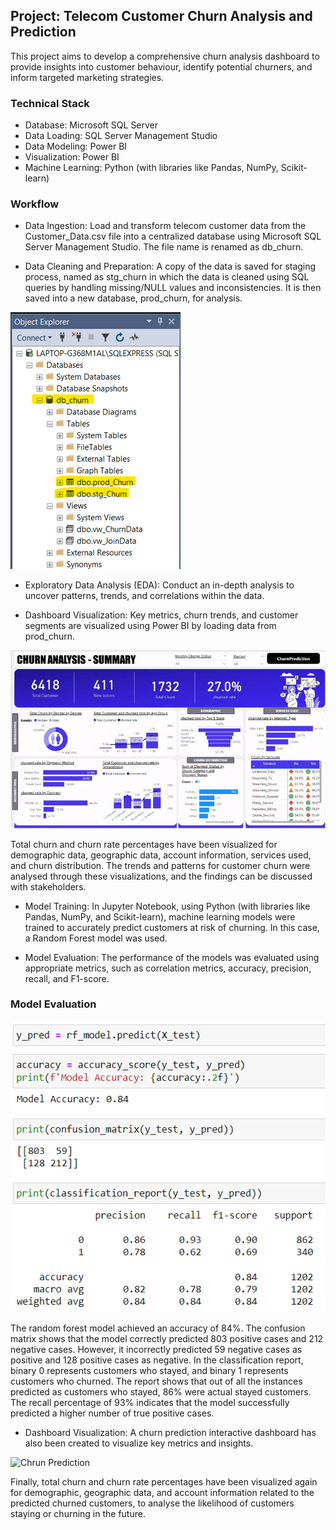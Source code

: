 ## Project: Telecom Customer Churn Analysis and Prediction

This project aims to develop a comprehensive churn analysis dashboard to provide insights into customer behaviour, identify potential churners, and inform targeted marketing strategies.
### Technical Stack
- Database: Microsoft SQL Server
- Data Loading: SQL Server Management Studio
- Data Modeling: Power BI
- Visualization: Power BI
- Machine Learning: Python (with libraries like Pandas, NumPy, Scikit-learn)

### Workflow
- Data Ingestion: Load and transform telecom customer data from the Customer_Data.csv file into a centralized database using Microsoft SQL Server Management Studio. The file name is renamed as db_churn.

- Data Cleaning and Preparation: A copy of the data is saved for staging process, named as stg_churn in which the data is cleaned using SQL queries by handling missing/NULL values and inconsistencies. It is then saved into a new database, prod_churn, for analysis.

![SQL Data Processing](https://github.com/AaliyaBai/PowerBI-ChurnPrediction/blob/29ebf00c47033011ab25b6233eb713a77557f1f9/Screenshots/SQL_DataProcessing.png)

- Exploratory Data Analysis (EDA): Conduct an in-depth analysis to uncover patterns, trends, and correlations within the data.

- Dashboard Visualization: Key metrics, churn trends, and customer segments are visualized using Power BI by loading data from prod_churn.

![Chrun Analysis](https://github.com/AaliyaBai/PowerBI-ChurnPrediction/blob/29ebf00c47033011ab25b6233eb713a77557f1f9/Screenshots/churn_trend_analysis_preview.gif)

Total churn and churn rate percentages have been visualized for demographic data, geographic data, account information, services used, and churn distribution. The trends and patterns for customer churn were analysed through these visualizations, and the findings can be discussed with stakeholders.

- Model Training: In Jupyter Notebook, using Python (with libraries like Pandas, NumPy, and Scikit-learn), machine learning models were trained to accurately predict customers at risk of churning. In this case, a Random Forest model was used.

- Model Evaluation: The performance of the models was evaluated using appropriate metrics, such as correlation metrics, accuracy, precision, recall, and F1-score.

### Model Evaluation

![Model Evaluation](https://github.com/AaliyaBai/PowerBI-ChurnPrediction/blob/79daa1033210a649dc2e5c158c52191ee9d48187/Screenshots/ModelEvaluation.png)

The random forest model achieved an accuracy of 84%. The confusion matrix shows that the model correctly predicted 803 positive cases and 212 negative cases. However, it incorrectly predicted 59 negative cases as positive and 128 positive cases as negative.
In the classification report, binary 0 represents customers who stayed, and binary 1 represents customers who churned. The report shows that out of all the instances predicted as customers who stayed, 86% were actual stayed customers. The recall percentage of 93% indicates that the model successfully predicted a higher number of true positive cases.

- Dashboard Visualization: A churn prediction interactive dashboard has also been created to visualize key metrics and insights.

![Chrun Prediction](https://github.com/AaliyaBai/PowerBI-ChurnPrediction/blob/29ebf00c47033011ab25b6233eb713a77557f1f9/Screenshots/churn-prediction-preview.gif)

Finally, total churn and churn rate percentages have been visualized again for demographic, geographic data, and account information related to the predicted churned customers, to analyse the likelihood of customers staying or churning in the future.
